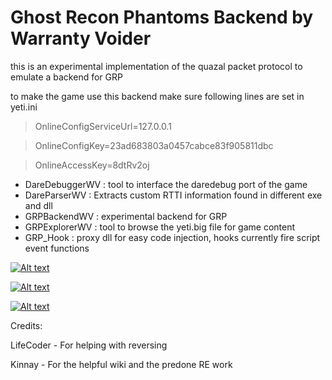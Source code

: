 # Ghost Recon Phantoms Backend by Warranty Voider

this is an experimental implementation of the quazal packet protocol to emulate a backend for GRP

to make the game use this backend make sure following lines are set in yeti.ini

> OnlineConfigServiceUrl=127.0.0.1

> OnlineConfigKey=23ad683803a0457cabce83f905811dbc

> OnlineAccessKey=8dtRv2oj

- DareDebuggerWV : tool to interface the daredebug port of the game
- DareParserWV : Extracts custom RTTI information found in different exe and dll
- GRPBackendWV : experimental backend for GRP
- GRPExplorerWV : tool to browse the yeti.big file for game content
- GRP_Hook : proxy dll for easy code injection, hooks currently fire script event functions

[![Alt text](https://img.youtube.com/vi/7Gix54amKxk/0.jpg)](https://www.youtube.com/watch?v=7Gix54amKxk)


[![Alt text](https://img.youtube.com/vi/_MaOtB4U2RM/0.jpg)](https://www.youtube.com/watch?v=_MaOtB4U2RM)


[![Alt text](https://img.youtube.com/vi/TL2OUyEL0xw/0.jpg)](https://www.youtube.com/watch?v=TL2OUyEL0xw)

Credits:

LifeCoder - For helping with reversing

Kinnay - For the helpful wiki and the predone RE work
